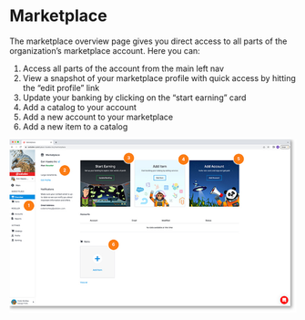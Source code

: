 # Marketplace

The marketplace overview page gives you direct access to all parts of the organization’s marketplace account. Here you can:

1. Access all parts of the account from the main left nav
2. View a snapshot of your marketplace profile with quick access by hitting the “edit profile” link
3. Update your banking by clicking on the “start earning” card
4. Add a catalog to your account
5. Add a new account to your marketplace
6. Add a new item to a catalog

<a href="../images/marketplace-overview-lg.jpg" target="_blank"><img src="../images/marketplace-overview.jpg" style="margin: auto; display: block"></a>


